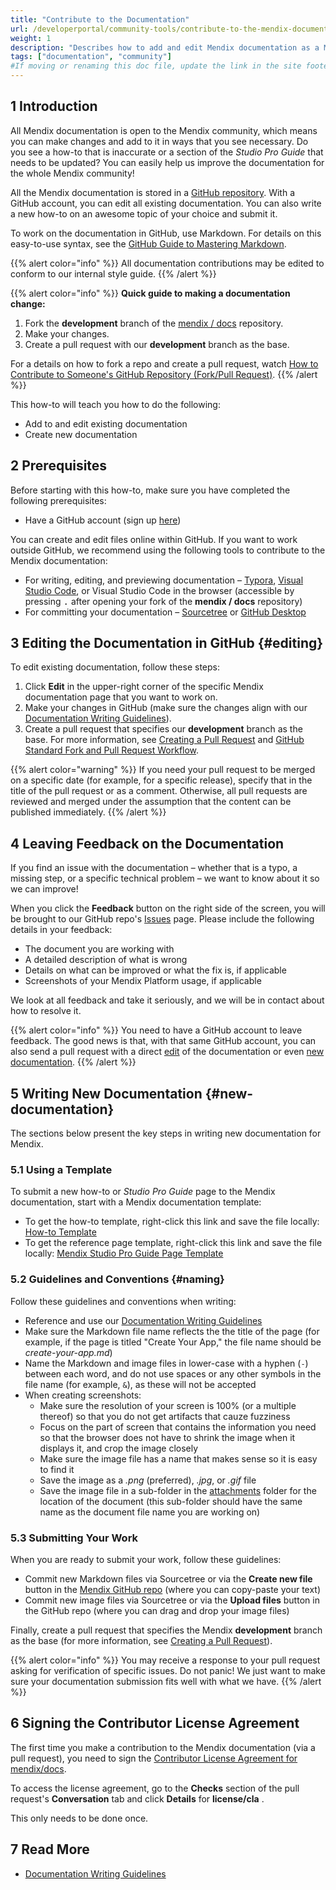 ```yaml
---
title: "Contribute to the Documentation"
url: /developerportal/community-tools/contribute-to-the-mendix-documentation/
weight: 1
description: "Describes how to add and edit Mendix documentation as a Mendix community member."
tags: ["documentation", "community"]
#If moving or renaming this doc file, update the link in the site footer and links in the mendix/docs repo. See Mapping to Products for more details.
---
```


## 1 Introduction

All Mendix documentation is open to the Mendix community, which means you can make changes and add to it in ways that you see necessary. Do you see a how-to that is inaccurate or a section of the *Studio Pro Guide* that needs to be updated? You can easily help us improve the documentation for the whole Mendix community!

All the Mendix documentation is stored in a [GitHub repository](https://github.com/mendix/docs). With a GitHub account, you can edit all existing documentation. You can also write a new how-to on an awesome topic of your choice and submit it.

To work on the documentation in GitHub, use Markdown. For details on this easy-to-use syntax, see the [GitHub Guide to Mastering Markdown](https://guides.github.com/features/mastering-markdown/).

{{% alert color="info" %}}
All documentation contributions may be edited to conform to our internal style guide.
{{% /alert %}}

{{% alert color="info" %}}
**Quick guide to making a documentation change:**

1. Fork the **development** branch of the [mendix / docs](https://github.com/mendix/docs) repository.
2. Make your changes.
3. Create a pull request with our **development** branch as the base.

For a details on how to fork a repo and create a pull request, watch [How to Contribute to Someone's GitHub Repository (Fork/Pull Request)](https://www.youtube.com/watch?v=yr6IzOGoMsQ).
{{% /alert %}}

This how-to will teach you how to do the following:

* Add to and edit existing documentation
* Create new documentation

## 2 Prerequisites

Before starting with this how-to, make sure you have completed the following prerequisites:

* Have a GitHub account (sign up [here](https://github.com/join))

You can create and edit files online within GitHub. If you want to work outside GitHub, we recommend using the following tools to contribute to the Mendix documentation:

* For writing, editing, and previewing documentation – [Typora](https://typora.io/), [Visual Studio Code](https://code.visualstudio.com), or Visual Studio Code in the browser (accessible by pressing <kbd>.</kbd> after opening your fork of the **mendix / docs** repository)
* For committing your documentation – [Sourcetree](https://www.sourcetreeapp.com/) or [GitHub Desktop](https://desktop.github.com/)

## 3 Editing the Documentation in GitHub {#editing}

To edit existing documentation, follow these steps:

1. Click **Edit** in the upper-right corner of the specific Mendix documentation page that you want to work on.
2. Make your changes in GitHub (make sure the changes align with our [Documentation Writing Guidelines](/developerportal/community-tools/documentation-writing-guidelines/)).
3. Create a pull request that specifies our **development** branch as the base. For more information, see [Creating a Pull Request](https://help.github.com/articles/creating-a-pull-request/) and [GitHub Standard Fork and Pull Request Workflow](https://gist.github.com/Chaser324/ce0505fbed06b947d962).

{{% alert color="warning" %}}
If you need your pull request to be merged on a specific date (for example, for a specific release), specify that in the title of the pull request or as a comment. Otherwise, all pull requests are reviewed and merged under the assumption that the content can be published immediately. 
{{% /alert %}}

## 4 Leaving Feedback on the Documentation

If you find an issue with the documentation – whether that is a typo, a missing step, or a specific technical problem – we want to know about it so we can improve!

When you click the **Feedback** button on the right side of the screen, you will be brought to our GitHub repo's [Issues](https://github.com/mendix/docs/issues) page. Please include the following details in your feedback:

* The document you are working with
* A detailed description of what is wrong
* Details on what can be improved or what the fix is, if applicable
* Screenshots of your Mendix Platform usage, if applicable 

We look at all feedback and take it seriously, and we will be in contact about how to resolve it.

{{% alert color="info" %}}
You need to have a GitHub account to leave feedback. The good news is that, with that same GitHub account, you can also send a pull request with a direct [edit](#editing) of the documentation or even [new documentation](#new-documentation).
{{% /alert %}}

## 5 Writing New Documentation {#new-documentation}

The sections below present the key steps in writing new documentation for Mendix.

### 5.1 Using a Template

To submit a new how-to or *Studio Pro Guide* page to the Mendix documentation, start with a Mendix documentation template:

* To get the how-to template, right-click this link and save the file locally: [How-to Template](https://raw.githubusercontent.com/mendix/docs/development/templates/how-to-template.md)
* To get the reference page template, right-click this link and save the file locally: [Mendix Studio Pro Guide Page Template](https://raw.githubusercontent.com/mendix/docs/development/templates/reference-template.md)

### 5.2 Guidelines and Conventions {#naming}

Follow these guidelines and conventions when writing:

* Reference and use our [Documentation Writing Guidelines](/developerportal/community-tools/documentation-writing-guidelines/)
* Make sure the Markdown file name reflects the the title of the page (for example, if the page is titled "Create Your App," the file name should be *create-your-app.md*)
* Name the Markdown and image files in lower-case with a hyphen (`-`) between each word, and do not use spaces or any other symbols in the file name (for example, `&`), as these will not be accepted
* When creating screenshots:
    * Make sure the resolution of your screen is 100% (or a multiple thereof) so that you do not get artifacts that cauze fuzziness
    * Focus on the part of screen that contains the information you need so that the browser does not have to shrink the image when it displays it, and crop the image closely
    * Make sure the image file has a name that makes sense so it is easy to find it
    * Save the image as a *.png* (preferred), *.jpg*, or *.gif* file
    * Save the image file in a sub-folder in the [attachments](https://github.com/mendix/docs/tree/development/static/attachments) folder for the location of the document (this sub-folder should have the same name as the document file name you are working on)

### 5.3 Submitting Your Work

When you are ready to submit your work, follow these guidelines:

* Commit new Markdown files via Sourcetree or via the **Create new file** button in the [Mendix GitHub repo](https://github.com/mendix/docs) (where you can copy-paste your text)
* Commit new image files via Sourcetree or via the **Upload files** button in the GitHub repo (where you can drag and drop your image files)

Finally, create a pull request that specifies the Mendix **development** branch as the base (for more information, see [Creating a Pull Request](https://help.github.com/articles/creating-a-pull-request/)).

{{% alert color="info" %}}
You may receive a response to your pull request asking for verification of specific issues. Do not panic! We just want to make sure your documentation submission fits well with what we have.
{{% /alert %}}

## 6 Signing the Contributor License Agreement

The first time you make a contribution to the Mendix documentation (via a pull request), you need to sign the [Contributor License Agreement for mendix/docs](https://cla-assistant.io/mendix/docs).

To access the license agreement, go to the **Checks** section of the pull request's **Conversation** tab and click **Details** for **license/cla** .

This only needs to be done once.

## 7 Read More

* [Documentation Writing Guidelines](/developerportal/community-tools/documentation-writing-guidelines/)
